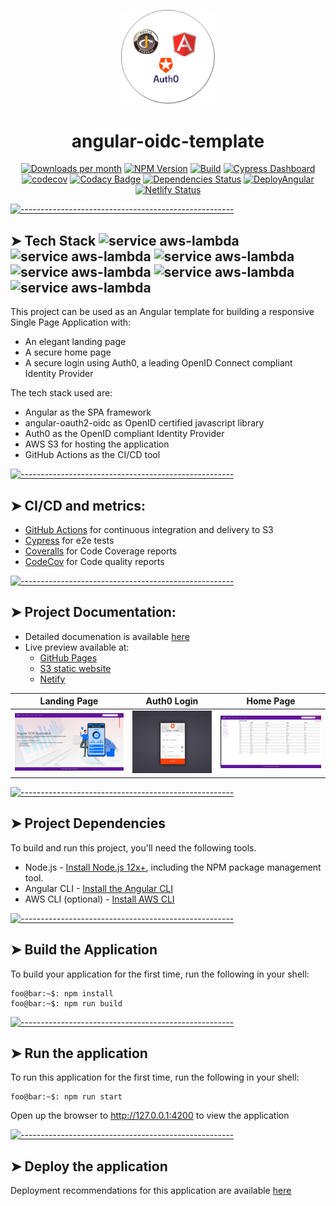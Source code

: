 <!-- ⚠️ This README has been generated from the file(s) "blueprint.md" ⚠️--><p align="center">
  <img src="https://github.com/FullStack-Templates/Angular-template/blob/master/docs/assets/images/AngularOidcTemplateLogo.png" alt="Logo" width="150" height="auto" />
</p>

<h1 align="center">angular-oidc-template</h1>

<p align="center">
		<a href="https://npmcharts.com/compare/@appnest/readme?minimal=true"><img alt="Downloads per month" src="https://img.shields.io/npm/dm/@appnest/readme.svg" height="20"/></a>
<a href="https://www.npmjs.com/package/@appnest/readme"><img alt="NPM Version" src="https://img.shields.io/npm/v/@appnest/readme.svg" height="20"/></a>
<a href="https://github.com/Web-Tech-Projects/Angular-template/actions/workflows/build.yml"><img alt="Build" src="https://github.com/Web-Tech-Projects/Angular-template/actions/workflows/build.yml/badge.svg" height="20"/></a>
<a href="https://dashboard.cypress.io/projects/tbbs2j/runs"><img alt="Cypress Dashboard" src="https://img.shields.io/endpoint?url=https://dashboard.cypress.io/badge/detailed/tbbs2j/master&logo=cypress" height="20"/></a>
<a href="https://codecov.io/gh/FullStack-Templates/Angular-template"><img alt="codecov" src="https://codecov.io/gh/FullStack-Templates/Angular-template/branch/master/graph/badge.svg?token=VG4HFY1PJW" height="20"/></a>
<a href="https://www.codacy.com/gh/FullStack-Templates/Angular-template/dashboard?utm_source=github.com&amp;utm_medium=referral&amp;utm_content=FullStack-Templates/Angular-template&amp;utm_campaign=Badge_Grade"><img alt="Codacy Badge" src="https://app.codacy.com/project/badge/Grade/38bb383c244749dab8aebf3601c52e3d" height="20"/></a>
<a href="https://david-dm.org/FullStack-Templates/Angular-template"><img alt="Dependencies Status" src="https://david-dm.org/FullStack-Templates/Angular-template.svg" height="20"/></a>
<a href="https://github.com/Web-Tech-Projects/Angular-template/actions/workflows/deploy.yml"><img alt="DeployAngular" src="https://github.com/Web-Tech-Projects/Angular-template/actions/workflows/deploy.yml/badge.svg" height="20"/></a>
<a href="https://app.netlify.com/sites/my-angular-template/deploys"><img alt="Netlify Status" src="https://api.netlify.com/api/v1/badges/52a905ed-204f-418c-a913-24453ee2bd83/deploy-status" height="20"/></a>
	</p>



[![-----------------------------------------------------](https://raw.githubusercontent.com/andreasbm/readme/master/assets/lines/colored.png)](#tech-stack--service-aws-lambdahttpsimgshieldsiobadge-angular-greenstylesociallogoangular--service-aws-lambdahttpsimgshieldsiobadge-typescript-greenstylesociallogotypescript-service-aws-lambdahttpsimgshieldsiobadge-aws-greenstylesociallogoamazonaws--service-aws-lambdahttpsimgshieldsiobadge-githubactions-greenstylesociallogogithubactions--service-aws-lambdahttpsimgshieldsiobadge-auth0-greenstylesociallogoauth0-service-aws-lambdahttpsimgshieldsiobadge-openidconnect-greenstylesociallogoopenid-)

## ➤ Tech Stack  ![service aws-lambda](https://img.shields.io/badge/-Angular-green?style=social&logo=Angular)  ![service aws-lambda](https://img.shields.io/badge/-Typescript-green?style=social&logo=TypeScript) ![service aws-lambda](https://img.shields.io/badge/-aws-green?style=social&logo=Amazon+AWS)  ![service aws-lambda](https://img.shields.io/badge/-GithubActions-green?style=social&logo=GitHub+Actions)  ![service aws-lambda](https://img.shields.io/badge/-Auth0-green?style=social&logo=Auth0) ![service aws-lambda](https://img.shields.io/badge/-OpenIDConnect-green?style=social&logo=OpenID) 

This project can be used as an  Angular template for building a responsive Single Page Application with:
- An elegant landing page
- A secure home page
- A secure login using Auth0, a leading OpenID Connect compliant Identity Provider

The tech stack used are:
- Angular as the SPA framework
- angular-oauth2-oidc as OpenID certified javascript library
- Auth0 as the OpenID compliant Identity Provider
- AWS S3 for hosting the application
- GitHub Actions as the CI/CD tool


[![-----------------------------------------------------](https://raw.githubusercontent.com/andreasbm/readme/master/assets/lines/colored.png)](#cicd-and-metrics)

## ➤ CI/CD and metrics:
- [GitHub Actions](https://github.com/FullStack-Templates/Angular-template/actions) for continuous integration and delivery to S3
- [Cypress](https://dashboard.cypress.io/projects/tbbs2j/analytics/runs-over-time) for e2e tests
- [Coveralls](https://app.codecov.io/gh/FullStack-Templates/Angular-template) for Code Coverage reports
- [CodeCov](https://app.codacy.com/gh/FullStack-Templates/Angular-template/dashboard?utm_source=github.com&utm_medium=referral&utm_content=FullStack-Templates/Angular-template&utm_campaign=Badge_Grade) for Code quality reports


[![-----------------------------------------------------](https://raw.githubusercontent.com/andreasbm/readme/master/assets/lines/colored.png)](#project-documentation)

## ➤ Project Documentation:
- Detailed documenation is available [here](https://www.todaystechnology.org/post/part-1-a-responsive-angular-app-with-openid-connect)
- Live preview available at: 
   - [GitHub Pages](https://fullstack-templates.github.io/Angular-template)
   - [S3 static website](http://my-angular-template.s3-website-us-east-1.amazonaws.com)
   - [Netify](https://my-angular-template.netlify.app)

Landing Page           |  Auth0 Login |  Home Page
:-------------------------:|:-------------------------:|:-------------------------:
![](./docs/assets/images/Angular-test-login.png)  |  ![](./docs/assets/images/Auth0-login.png) | ![](./docs/assets/images/Angular-test-after-login.png)

[![-----------------------------------------------------](https://raw.githubusercontent.com/andreasbm/readme/master/assets/lines/colored.png)](#project-dependencies)

## ➤ Project Dependencies

To build and run this project, you'll need the following tools.

* Node.js - [Install Node.js 12x+](https://nodejs.org/en/), including the NPM package management tool.
* Angular CLI - [Install the Angular CLI](https://angular.io/cli)
* AWS CLI (optional) - [Install AWS CLI](https://docs.aws.amazon.com/cli/latest/userguide/install-cliv2.html)


[![-----------------------------------------------------](https://raw.githubusercontent.com/andreasbm/readme/master/assets/lines/colored.png)](#build-the-application)

## ➤ Build the Application
To build your application for the first time, run the following in your shell:

```console
foo@bar:~$: npm install
foo@bar:~$: npm run build
```


[![-----------------------------------------------------](https://raw.githubusercontent.com/andreasbm/readme/master/assets/lines/colored.png)](#run-the-application)

## ➤ Run the application
To run this application for the first time, run the following in your shell:

```console
foo@bar:~$: npm run start
```

Open up the browser to http://127.0.0.1:4200 to view the application


[![-----------------------------------------------------](https://raw.githubusercontent.com/andreasbm/readme/master/assets/lines/colored.png)](#deploy-the-application)

## ➤ Deploy the application

Deployment recommendations for this application are available [here](https://github.com/FullStack-Templates/Angular-template/wiki)




